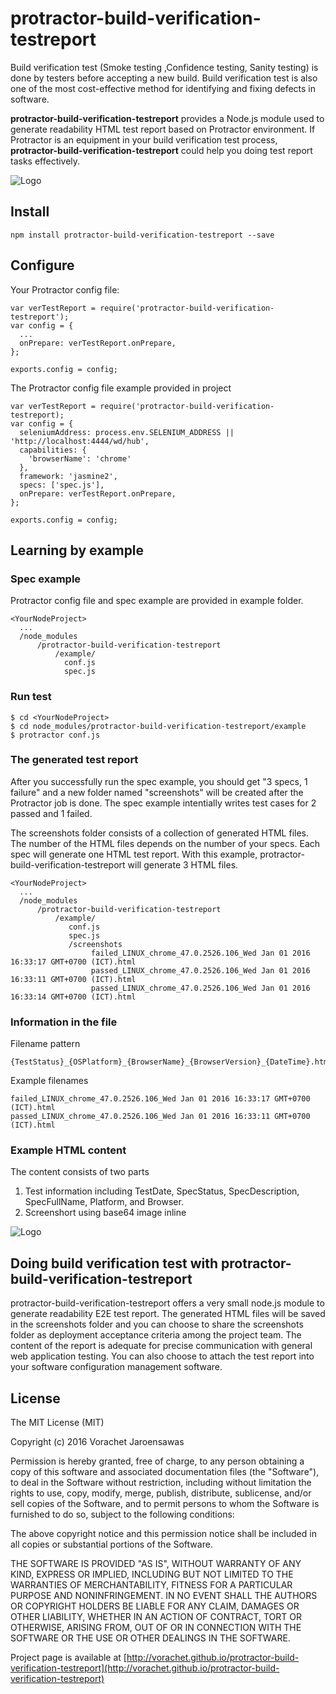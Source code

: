 # protractor-build-verification-testreport

Build verification test (Smoke testing ,Confidence testing, Sanity testing) is done by testers before accepting a new build. Build verification test is also one of the most cost-effective method for identifying and fixing defects in software.  

**protractor-build-verification-testreport** provides a Node.js module used to generate readability HTML test report based on Protractor environment.  If Protractor is an equipment in your build verification test process, **protractor-build-verification-testreport** could help you doing test report tasks effectively.

![Logo](https://github.com/vorachet/attanomat-protractor-screenshot/raw/master/demo.gif)

## Install 

```
npm install protractor-build-verification-testreport --save 
```

## Configure

Your Protractor config file:
```
var verTestReport = require('protractor-build-verification-testreport');
var config = {
  ...
  onPrepare: verTestReport.onPrepare,
};

exports.config = config;
```

The Protractor config file example provided in project
```
var verTestReport = require('protractor-build-verification-testreport);
var config = {
  seleniumAddress: process.env.SELENIUM_ADDRESS || 'http://localhost:4444/wd/hub',
  capabilities: {
    'browserName': 'chrome'
  },
  framework: 'jasmine2',
  specs: ['spec.js'],
  onPrepare: verTestReport.onPrepare,
};

exports.config = config;
```
## Learning by example 

### Spec example 

Protractor config file and spec example are provided in example folder. 

```
<YourNodeProject>
  ... 
  /node_modules
      /protractor-build-verification-testreport
          /example/
            conf.js
            spec.js
```

### Run test
```
$ cd <YourNodeProject>
$ cd node_modules/protractor-build-verification-testreport/example
$ protractor conf.js
```

### The generated test report

After you successfully run the spec example, you should get "3 specs, 1 failure" and a new folder named "screenshots" will be created after the Protractor job is done. The spec example intentially writes test cases for 2 passed and 1 failed. 

The screenshots folder consists of a collection of generated HTML files. The number of the HTML files depends on the number of your specs. Each spec will generate one HTML test report. With this example, protractor-build-verification-testreport will generate 3 HTML files. 

```
<YourNodeProject>
  ... 
  /node_modules
      /protractor-build-verification-testreport
          /example/
             conf.js
             spec.js
             /screenshots
                  failed_LINUX_chrome_47.0.2526.106_Wed Jan 01 2016 16:33:17 GMT+0700 (ICT).html
                  passed_LINUX_chrome_47.0.2526.106_Wed Jan 01 2016 16:33:11 GMT+0700 (ICT).html
                  passed_LINUX_chrome_47.0.2526.106_Wed Jan 01 2016 16:33:14 GMT+0700 (ICT).html
```

### Information in the file

Filename pattern
```
{TestStatus}_{OSPlatform}_{BrowserName}_{BrowserVersion}_{DateTime}.html
```
Example filenames
```
failed_LINUX_chrome_47.0.2526.106_Wed Jan 01 2016 16:33:17 GMT+0700 (ICT).html
passed_LINUX_chrome_47.0.2526.106_Wed Jan 01 2016 16:33:11 GMT+0700 (ICT).html
```

### Example HTML content

The content consists of two parts
 1. Test information including TestDate, SpecStatus, SpecDescription, SpecFullName, Platform, and Browser.
 2. Screenshort using base64 image inline

![Logo](https://github.com/vorachet/protractor-build-verification-testreport/raw/master/example.jpg)

## Doing build verification test with protractor-build-verification-testreport

protractor-build-verification-testreport offers a very small node.js module to generate readability E2E test report. The generated HTML files will be saved in the screenshots folder and you can choose to share the screenshots folder as deployment acceptance criteria among the project team. The content of the report is adequate for precise communication with general web application testing.  You can also choose to attach the test report into your software configuration management software. 


## License 


The MIT License (MIT)

Copyright (c) 2016 Vorachet Jaroensawas

Permission is hereby granted, free of charge, to any person obtaining a copy
of this software and associated documentation files (the "Software"), to deal
in the Software without restriction, including without limitation the rights
to use, copy, modify, merge, publish, distribute, sublicense, and/or sell
copies of the Software, and to permit persons to whom the Software is
furnished to do so, subject to the following conditions:

The above copyright notice and this permission notice shall be included in all
copies or substantial portions of the Software.

THE SOFTWARE IS PROVIDED "AS IS", WITHOUT WARRANTY OF ANY KIND, EXPRESS OR
IMPLIED, INCLUDING BUT NOT LIMITED TO THE WARRANTIES OF MERCHANTABILITY,
FITNESS FOR A PARTICULAR PURPOSE AND NONINFRINGEMENT. IN NO EVENT SHALL THE
AUTHORS OR COPYRIGHT HOLDERS BE LIABLE FOR ANY CLAIM, DAMAGES OR OTHER
LIABILITY, WHETHER IN AN ACTION OF CONTRACT, TORT OR OTHERWISE, ARISING FROM,
OUT OF OR IN CONNECTION WITH THE SOFTWARE OR THE USE OR OTHER DEALINGS IN THE
SOFTWARE.



Project page is available at [http://vorachet.github.io/protractor-build-verification-testreport](http://vorachet.github.io/protractor-build-verification-testreport)
